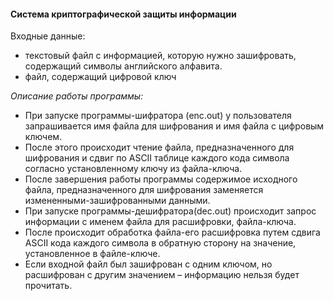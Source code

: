 #### Система криптографической защиты информации

Входные данные:
- текстовый файл с информацией, которую нужно зашифровать, содержащий символы английского алфавита.
- файл, содержащий цифровой ключ

*Описание работы программы:*

- При запуске программы-шифратора (enc.out) у пользователя запрашивается имя файла для шифрования и имя файла с цифровым ключем. 
- После этого происходит чтение файла, предназначенного для шифрования и сдвиг по ASCII таблице каждого кода символа согласно установленному ключу из файла-ключа. 
- После завершения работы программы содержимое исходного файла, предназначенного для шифрования заменяется измененными-зашифрованными данными. 
- При запуске программы-дешифратора(dec.out) происходит запрос информации с именем файла для расшифровки, файла-ключа. 
- После происходит обработка файла-его расшифровка путем сдвига ASCII кода каждого символа в обратную сторону на значение, установленное в файле-ключе.
- Если входной файл был зашифрован с одним ключом, но расшифрован с другим значением – информацию нельзя будет прочитать.
